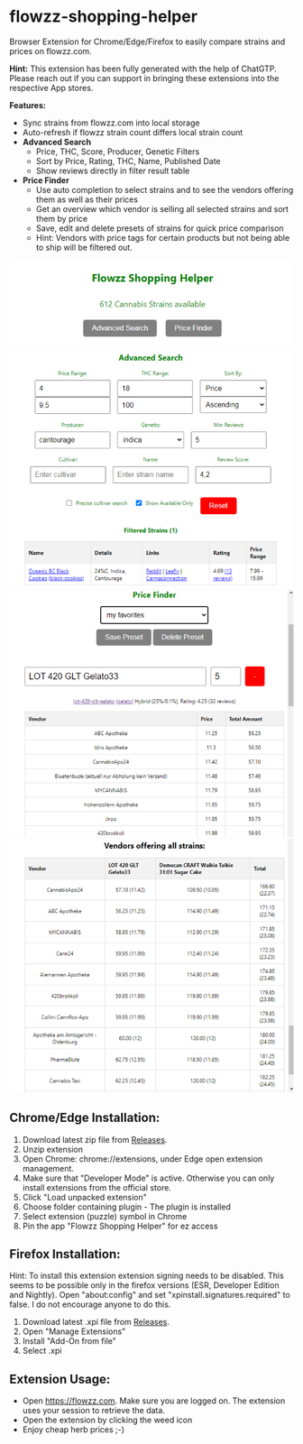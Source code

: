 # flowzz-shopping-helper

Browser Extension for Chrome/Edge/Firefox to easily compare strains and prices on flowzz.com.

**Hint:** This extension has been fully generated with the help of ChatGTP. Please reach out if you can support in bringing these extensions into the respective App stores.

**Features:**
* Sync strains from flowzz.com into local storage
* Auto-refresh if flowzz strain count differs local strain count
* **Advanced Search**
  * Price, THC, Score, Producer, Genetic Filters 
  * Sort by Price, Rating, THC, Name, Published Date
  * Show reviews directly in filter result table
* **Price Finder**
  * Use auto completion to select strains and to see the vendors offering them as well as their prices
  * Get an overview which vendor is selling all selected strains and sort them by price
  * Save, edit and delete presets of strains for quick price comparison
  * Hint: Vendors with price tags for certain products but not being able to ship will be filtered out.

![extension](demo/extension.png)
![extension1](demo/extension1.png)
![extension2](demo/extension2.png)
![extension2](demo/extension3.png)

## Chrome/Edge Installation:
1. Download latest zip file from [Releases](https://github.com/FrittenToni/flowzz-shopping-helper/releases).
2. Unzip extension
3. Open Chrome: chrome://extensions, under Edge open extension management.
3. Make sure that "Developer Mode" is active. Otherwise you can only install extensions from the official store.
4. Click "Load unpacked extension"
5. Choose folder containing plugin - The plugin is installed
6. Select extension (puzzle) symbol in Chrome
7. Pin the app "Flowzz Shopping Helper" for ez access

## Firefox Installation:
Hint: To install this extension extension signing needs to be disabled. This seems to be possible only in the firefox versions (ESR, Developer Edition and Nightly). Open "about:config" and set "xpinstall.signatures.required" to false. I do not encourage anyone to do this. 
1. Download latest .xpi file from [Releases](https://github.com/FrittenToni/flowzz-shopping-helper/releases).
2. Open "Manage Extensions"
3. Install "Add-On from file"
4. Select .xpi

## Extension Usage:
* Open https://flowzz.com. Make sure you are logged on. The extension uses your session to retrieve the data.
* Open the extension by clicking the weed icon
* Enjoy cheap herb prices ;-)

